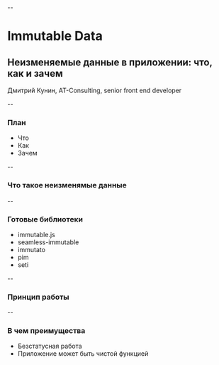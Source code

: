 --

# Immutable Data
## Неизменяемые данные в приложении: что, как и зачем
Дмитрий Кунин, AT-Consulting, senior front end developer

--
### План

* Что
* Как
* Зачем

--

### Что такое неизменямые данные



--

### Готовые библиотеки

* immutable.js
* seamless-immutable
* immutato
* pim
* seti

--

### Принцип работы




--

### В чем преимущества

* Безстатусная работа
* Приложение может быть чистой функцией

